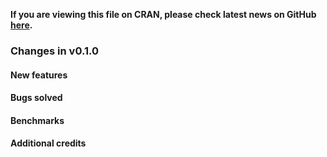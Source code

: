 
**If you are viewing this file on CRAN, please check latest news on GitHub [here](https://github.com/marcusklik/fstquery/blob/develop/NEWS.md).**

### Changes in v0.1.0

#### New features

#### Bugs solved

#### Benchmarks

#### Additional credits
